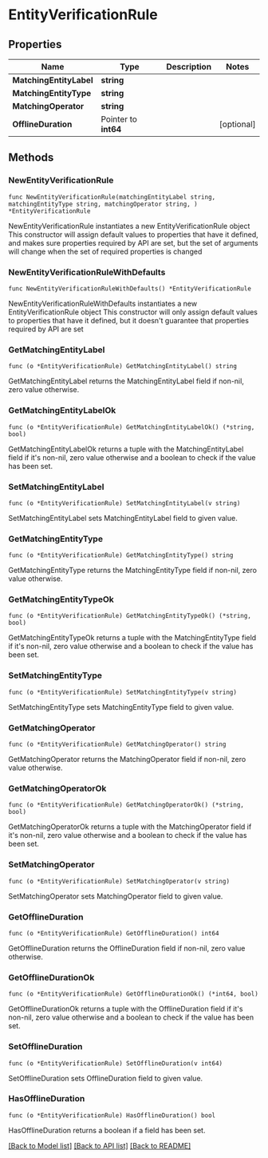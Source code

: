 # EntityVerificationRule

## Properties

Name | Type | Description | Notes
------------ | ------------- | ------------- | -------------
**MatchingEntityLabel** | **string** |  | 
**MatchingEntityType** | **string** |  | 
**MatchingOperator** | **string** |  | 
**OfflineDuration** | Pointer to **int64** |  | [optional] 

## Methods

### NewEntityVerificationRule

`func NewEntityVerificationRule(matchingEntityLabel string, matchingEntityType string, matchingOperator string, ) *EntityVerificationRule`

NewEntityVerificationRule instantiates a new EntityVerificationRule object
This constructor will assign default values to properties that have it defined,
and makes sure properties required by API are set, but the set of arguments
will change when the set of required properties is changed

### NewEntityVerificationRuleWithDefaults

`func NewEntityVerificationRuleWithDefaults() *EntityVerificationRule`

NewEntityVerificationRuleWithDefaults instantiates a new EntityVerificationRule object
This constructor will only assign default values to properties that have it defined,
but it doesn't guarantee that properties required by API are set

### GetMatchingEntityLabel

`func (o *EntityVerificationRule) GetMatchingEntityLabel() string`

GetMatchingEntityLabel returns the MatchingEntityLabel field if non-nil, zero value otherwise.

### GetMatchingEntityLabelOk

`func (o *EntityVerificationRule) GetMatchingEntityLabelOk() (*string, bool)`

GetMatchingEntityLabelOk returns a tuple with the MatchingEntityLabel field if it's non-nil, zero value otherwise
and a boolean to check if the value has been set.

### SetMatchingEntityLabel

`func (o *EntityVerificationRule) SetMatchingEntityLabel(v string)`

SetMatchingEntityLabel sets MatchingEntityLabel field to given value.


### GetMatchingEntityType

`func (o *EntityVerificationRule) GetMatchingEntityType() string`

GetMatchingEntityType returns the MatchingEntityType field if non-nil, zero value otherwise.

### GetMatchingEntityTypeOk

`func (o *EntityVerificationRule) GetMatchingEntityTypeOk() (*string, bool)`

GetMatchingEntityTypeOk returns a tuple with the MatchingEntityType field if it's non-nil, zero value otherwise
and a boolean to check if the value has been set.

### SetMatchingEntityType

`func (o *EntityVerificationRule) SetMatchingEntityType(v string)`

SetMatchingEntityType sets MatchingEntityType field to given value.


### GetMatchingOperator

`func (o *EntityVerificationRule) GetMatchingOperator() string`

GetMatchingOperator returns the MatchingOperator field if non-nil, zero value otherwise.

### GetMatchingOperatorOk

`func (o *EntityVerificationRule) GetMatchingOperatorOk() (*string, bool)`

GetMatchingOperatorOk returns a tuple with the MatchingOperator field if it's non-nil, zero value otherwise
and a boolean to check if the value has been set.

### SetMatchingOperator

`func (o *EntityVerificationRule) SetMatchingOperator(v string)`

SetMatchingOperator sets MatchingOperator field to given value.


### GetOfflineDuration

`func (o *EntityVerificationRule) GetOfflineDuration() int64`

GetOfflineDuration returns the OfflineDuration field if non-nil, zero value otherwise.

### GetOfflineDurationOk

`func (o *EntityVerificationRule) GetOfflineDurationOk() (*int64, bool)`

GetOfflineDurationOk returns a tuple with the OfflineDuration field if it's non-nil, zero value otherwise
and a boolean to check if the value has been set.

### SetOfflineDuration

`func (o *EntityVerificationRule) SetOfflineDuration(v int64)`

SetOfflineDuration sets OfflineDuration field to given value.

### HasOfflineDuration

`func (o *EntityVerificationRule) HasOfflineDuration() bool`

HasOfflineDuration returns a boolean if a field has been set.


[[Back to Model list]](../README.md#documentation-for-models) [[Back to API list]](../README.md#documentation-for-api-endpoints) [[Back to README]](../README.md)


